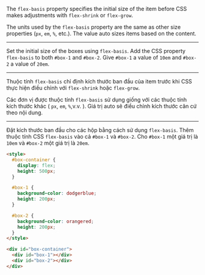 The `flex-basis` property specifies the initial size of the item before CSS makes adjustments with `flex-shrink` or `flex-grow`.

The units used by the `flex-basis` property are the same as other size properties (`px`, `em`, `%`, etc.). The value auto sizes items based on the content.

---

Set the initial size of the boxes using `flex-basis`. Add the CSS property `flex-basis` to both `#box-1` and `#box-2`. Give `#box-1` a value of `10em` and `#box-2` a value of `20em`.

---

Thuộc tính `flex-basis` chỉ định kích thước ban đầu của item trước khi CSS thực hiện điều chỉnh với `flex-shrink` hoặc `flex-grow`.

Các đơn vị được thuộc tính `flex-basis` sử dụng giống với các thuộc tính kích thước khác ( `px`, `em`, `%`,v.v. ). Giá trị auto sẽ điều chỉnh kích thước căn cứ theo nội dung.

---

Đặt kích thước ban đầu cho các hộp bằng cách sử dụng `flex-basis`. Thêm thuộc tính CSS `flex-basis` vào cả `#box-1` và `#box-2`. Cho `#box-1` một giá trị là `10em` và `#box-2` một giá trị là `20em`.

```html
<style>
  #box-container {
    display: flex;
    height: 500px;
  }

  #box-1 {
    background-color: dodgerblue;
    height: 200px;
  }

  #box-2 {
    background-color: orangered;
    height: 200px;
  }
</style>

<div id="box-container">
  <div id="box-1"></div>
  <div id="box-2"></div>
</div>
```
